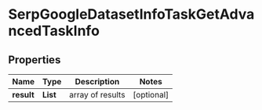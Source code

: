 # SerpGoogleDatasetInfoTaskGetAdvancedTaskInfo


## Properties

| Name | Type | Description | Notes |
|------------ | ------------- | ------------- | -------------|
**result** | **List<SerpGoogleDatasetInfoTaskGetAdvancedResultInfo>** | array of results |[optional]|